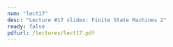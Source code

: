 ```yaml
---
num: "lect17"
desc: "Lecture #17 slides: Finite State Machines 2"
ready: false
pdfurl: /lectures/lect17.pdf
---
```

